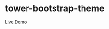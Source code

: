 # tower-bootstrap-theme

[Live Demo](https://struttower.github.io/tower-bootstrap-theme/demo/index.html)
